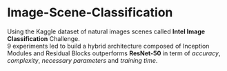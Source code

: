 # Image-Scene-Classification

Using the Kaggle dataset of natural images scenes called **Intel Image Classification** Challenge.  
9 experiments led to build a hybrid architecture composed of Inception Modules and Residual Blocks outperforms **ResNet-50** in term of *accuracy*, *complexity*, *necessary parameters* and *training time*.
